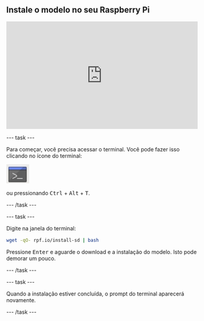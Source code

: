 ## Instale o modelo no seu Raspberry Pi

<html>
  <div style="position: relative; overflow: hidden; padding-top: 56.25%;">
    <iframe style="position: absolute; top: 0; left: 0; right: 0; width: 100%; height: 100%; border: none;" src="https://www.youtube.com/embed/p7rBtA08QWA?rel=0&cc_load_policy=1" allowfullscreen allow="accelerometer; autoplay; clipboard-write; encrypted-media; gyroscope; picture-in-picture; web-share">
    </iframe>
  </div>
</html>

\--- task ---

Para começar, você precisa acessar o terminal. Você pode fazer isso clicando no ícone do terminal:

![Abrir Terminal](images/terminal.png)

ou pressionando <kbd>Ctrl</kbd> + <kbd>Alt</kbd> + <kbd>T</kbd>.

\--- /task ---

\--- task ---

Digite na janela do terminal:

```bash
wget -qO- rpf.io/install-sd | bash
```

Pressione <kbd>Enter</kbd> e aguarde o download e a instalação do modelo. Isto pode demorar um pouco.

\--- /task ---

\--- task ---

Quando a instalação estiver concluída, o prompt do terminal aparecerá novamente.

\--- /task ---
